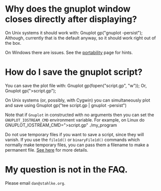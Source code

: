 # Why does the gnuplot window closes directly after displaying?

On Unix systems it should work with:
	Gnuplot gp("gnuplot -persist");
Although, currently that is the default anyway, so it should work right out of the box.

On Windows there are issues.  See the [portability](Portability) page for hints.

# How do I save the gnuplot script?

You can save the plot file with:
	Gnuplot gp(fopen("script.gp", "w"));
Or,
	Gnuplot gp(">script.gp");

On Unix systems (or, possibly, with Cygwin) you can simultaneously plot and save using
	Gnuplot gp("tee script.gp | gnuplot -persist")

Note that if `Gnuplot` in constructed with no arguments then you can set the `GNUPLOT_IOSTREAM_CMD` environment variable.  For example, on Linux do
	GNUPLOT_IOSTREAM_CMD=">script.gp" ./my_program

Do not use temporary files if you want to save a script, since they will vanish.  If you use
the `file1d()` or `binaryFile1d()` commands which normally make temporary files, you can pass
them a filename to make a permanent file.  [See here](StdinVsFiles) for more details.

# My question is not in the FAQ.

Please email `dan@stahlke.org`.
